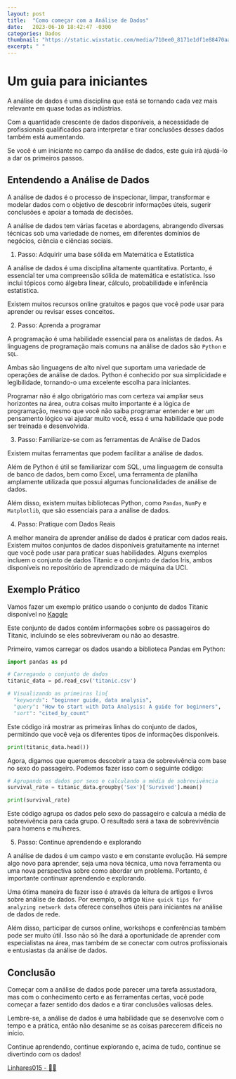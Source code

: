 ```yaml
---
layout: post
title:  "Como começar com a Análise de Dados"
date:   2023-06-10 18:42:47 -0300
categories: Dados
thumbnail: "https://static.wixstatic.com/media/710ee0_8171e1df1e88470aa559aa968272f393~mv2.jpg/v1/fill/w_1640,h_1640,al_c,q_90/710ee0_8171e1df1e88470aa559aa968272f393~mv2.webp"
excerpt: " "
---
```


# Um guia para iniciantes

A análise de dados é uma disciplina que está se tornando cada vez mais relevante em quase todas as indústrias. 

Com a quantidade crescente de dados disponíveis, a necessidade de profissionais qualificados para interpretar e tirar conclusões desses dados também está aumentando. 

Se você é um iniciante no campo da análise de dados, este guia irá ajudá-lo a dar os primeiros passos.

## Entendendo a Análise de Dados

A análise de dados é o processo de inspecionar, limpar, transformar e modelar dados com o objetivo de descobrir informações úteis, sugerir conclusões e apoiar a tomada de decisões. 

A análise de dados tem várias facetas e abordagens, abrangendo diversas técnicas sob uma variedade de nomes, em diferentes domínios de negócios, ciência e ciências sociais.

1. Passo: Adquirir uma base sólida em Matemática e Estatística

A análise de dados é uma disciplina altamente quantitativa. Portanto, é essencial ter uma compreensão sólida de matemática e estatística. Isso inclui tópicos como álgebra linear, cálculo, probabilidade e inferência estatística. 

Existem muitos recursos online gratuitos e pagos que você pode usar para aprender ou revisar esses conceitos.

2. Passo: Aprenda a programar

A programação é uma habilidade essencial para os analistas de dados. As linguagens de programação mais comuns na análise de dados são `Python` e `SQL`. 

Ambas são linguagens de alto nível que suportam uma variedade de operações de análise de dados. Python é conhecido por sua simplicidade e legibilidade, tornando-o uma excelente escolha para iniciantes.

Programar não é algo obrigatório mas com certeza vai ampliar seus horizontes na área, outra coisas muito importante é a lógica de programação, mesmo que você não saiba programar entender e ter um pensamento lógico vai ajudar muito você, essa é uma habilidade que pode ser treinada e desenvolvida.

3. Passo: Familiarize-se com as ferramentas de Análise de Dados

Existem muitas ferramentas que podem facilitar a análise de dados. 

Além de Python é útil se familiarizar com SQL, uma linguagem de consulta de banco de dados, bem como Excel, uma ferramenta de planilha amplamente utilizada que possui algumas funcionalidades de análise de dados. 

Além disso, existem muitas bibliotecas Python, como `Pandas`, `NumPy` e `Matplotlib`, que são essenciais para a análise de dados.

4. Passo: Pratique com Dados Reais

A melhor maneira de aprender análise de dados é praticar com dados reais. Existem muitos conjuntos de dados disponíveis gratuitamente na internet que você pode usar para praticar suas habilidades. Alguns exemplos incluem o conjunto de dados Titanic e o conjunto de dados Iris, ambos disponíveis no repositório de aprendizado de máquina da UCI.

## Exemplo Prático

Vamos fazer um exemplo prático usando o conjunto de dados Titanic disponível no [Kaggle](https://www.kaggle.com/c/titanic/data) 

Este conjunto de dados contém informações sobre os passageiros do Titanic, incluindo se eles sobreviveram ou não ao desastre.

Primeiro, vamos carregar os dados usando a biblioteca Pandas em Python:

```python
import pandas as pd

# Carregando o conjunto de dados
titanic_data = pd.read_csv('titanic.csv')

# Visualizando as primeiras lin{
  "keywords": "beginner guide, data analysis",
  "query": "How to start with Data Analysis: A guide for beginners",
  "sort": "cited_by_count"
```

Este código irá mostrar as primeiras linhas do conjunto de dados, permitindo que você veja os diferentes tipos de informações disponíveis.

```python
print(titanic_data.head())
```

Agora, digamos que queremos descobrir a taxa de sobrevivência com base no sexo do passageiro. Podemos fazer isso com o seguinte código:

```python
# Agrupando os dados por sexo e calculando a média de sobrevivência
survival_rate = titanic_data.groupby('Sex')['Survived'].mean()

print(survival_rate)
```

Este código agrupa os dados pelo sexo do passageiro e calcula a média de sobrevivência para cada grupo. O resultado será a taxa de sobrevivência para homens e mulheres.

5. Passo: Continue aprendendo e explorando

A análise de dados é um campo vasto e em constante evolução. Há sempre algo novo para aprender, seja uma nova técnica, uma nova ferramenta ou uma nova perspectiva sobre como abordar um problema. Portanto, é importante continuar aprendendo e explorando.

Uma ótima maneira de fazer isso é através da leitura de artigos e livros sobre análise de dados. Por exemplo, o artigo `Nine quick tips for analyzing network data` oferece conselhos úteis para iniciantes na análise de dados de rede.

Além disso, participar de cursos online, workshops e conferências também pode ser muito útil. Isso não só lhe dará a oportunidade de aprender com especialistas na área, mas também de se conectar com outros profissionais e entusiastas da análise de dados.

## Conclusão

Começar com a análise de dados pode parecer uma tarefa assustadora, mas com o conhecimento certo e as ferramentas certas, você pode começar a fazer sentido dos dados e a tirar conclusões valiosas deles. 

Lembre-se, a análise de dados é uma habilidade que se desenvolve com o tempo e a prática, então não desanime se as coisas parecerem difíceis no início. 

Continue aprendendo, continue explorando e, acima de tudo, continue se divertindo com os dados!

[Linhares015 - 🧙‍♂️](https://github.com/Linhares015)